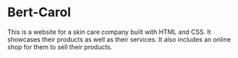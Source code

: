 # Bert-Carol
This is a website for a skin care company built with HTML and CSS. It showcases their products as well as their services. It also includes an online shop for them to sell their products.
